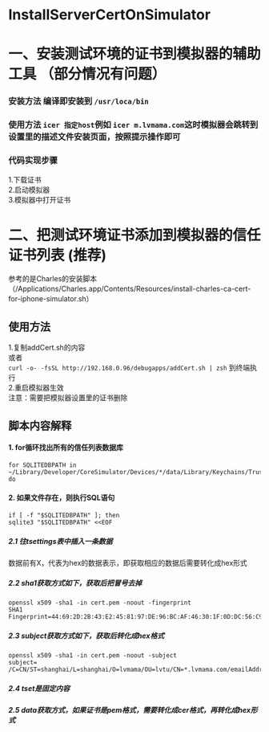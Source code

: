 # InstallServerCertOnSimulator
# 一、安装测试环境的证书到模拟器的辅助工具 （部分情况有问题）
### 安装方法 编译即安装到 `/usr/loca/bin`
### 使用方法 `icer 指定host`例如 `icer m.lvmama.com`这时模拟器会跳转到设置里的描述文件安装页面，按照提示操作即可 
### 代码实现步骤
 1.下载证书   
 2.启动模拟器   
 3.模拟器中打开证书   


# 二、把测试环境证书添加到模拟器的信任证书列表 (推荐)
 
参考的是Charles的安装脚本（/Applications/Charles.app/Contents/Resources/install-charles-ca-cert-for-iphone-simulator.sh）  
## 使用方法
1.复制addCert.sh的内容  
或者  
`curl -o- -fsSL http://192.168.0.96/debugapps/addCert.sh | zsh`
到终端执行  
2.重启模拟器生效  
注意：需要把模拟器设置里的证书删除

## 脚本内容解释

#### 1. for循环找出所有的信任列表数据库
```
for SQLITEDBPATH in ~/Library/Developer/CoreSimulator/Devices/*/data/Library/Keychains/TrustStore.sqlite3
do

```
#### 2. 如果文件存在，则执行SQL语句
```
if [ -f "$SQLITEDBPATH" ]; then
sqlite3 "$SQLITEDBPATH" <<EOF
```

##### 2.1 往tsettings表中插入一条数据
数据前有X，代表为hex的数据表示，即获取相应的数据后需要转化成hex形式

##### 2.2 sha1获取方式如下，获取后把冒号去掉
```
openssl x509 -sha1 -in cert.pem -noout -fingerprint
SHA1 Fingerprint=44:69:2D:2B:43:E2:45:81:97:DE:96:BC:AF:46:30:1F:0D:DC:56:C9
```

##### 2.3 subject获取方式如下，获取后转化成hex格式
```
openssl x509 -sha1 -in cert.pem -noout -subject                                                 
subject= /C=CN/ST=shanghai/L=shanghai/O=lvmama/OU=lvtu/CN=*.lvmama.com/emailAddress=lvtu_deploy@lvmama.com
```

##### 2.4 tset是固定内容

##### 2.5 data获取方式，如果证书是pem格式，需要转化成cer格式，再转化成hex形式



  